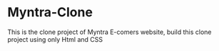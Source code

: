 # Myntra-Clone
This is the clone project of Myntra E-comers website, build this clone project using only Html and CSS 
